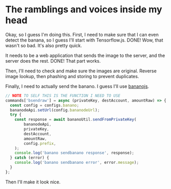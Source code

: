 # The ramblings and voices inside my head

Okay, so I guess I'm doing this. First, I need to make sure that I can even detect the banana, so I guess I'll start with Tensorflow.js. DONE! Wow, that wasn't so bad. It's also pretty quick.

It needs to be a web application that sends the image to the server, and the server does the rest. DONE! That part works.

Then, I'll need to check and make sure the images are original. Reverse image lookup, then phashing and storing to prevent duplicates.

Finally, I need to actually send the banano. I guess I'll use [bananojs](https://github.com/BananoCoin/bananojs).

```js
// NOTE TO SELF THIS IS THE FUNCTION I NEED TO USE
commands['bsendraw'] = async (privateKey, destAccount, amountRaw) => {
  const config = configs.banano;
  bananodeApi.setUrl(config.bananodeUrl);
  try {
    const response = await bananoUtil.sendFromPrivateKey(
        bananodeApi,
        privateKey,
        destAccount,
        amountRaw,
        config.prefix,
    );
    console.log('banano sendbanano response', response);
  } catch (error) {
    console.log('banano sendbanano error', error.message);
  }
};
```

Then I'll make it look nice.
